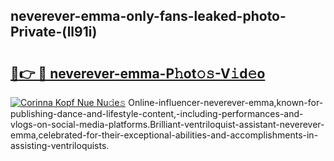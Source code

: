 ## neverever-emma-only-fans​-leaked-photo​-Private-(ll91i)


# <h2><a href="https://mediaupload.pro?title=neverever-emma&ref=git">🔗👉 🔴 neverever-emma-P𝚑ot𝚘𝚜-V𝚒d𝚎o</a></h2>

[![Corinna Kopf Nue Nu𝚍e𝚜](https://i.imgur.com/0qMVB7G.gif)](https://mediaupload.pro?title=neverever-emma&ref=git)
Online-influencer-neverever-emma,known-for-publishing-dance-and-lifestyle-content,-including-performances-and-vlogs-on-social-media-platforms.Brilliant-ventriloquist-assistant-neverever-emma,celebrated-for-their-exceptional-abilities-and-accomplishments-in-assisting-ventriloquists.  